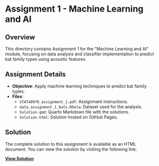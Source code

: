 # Assignment 1 - Machine Learning and AI

## Overview
This directory contains Assignment 1 for the "Machine Learning and AI" module, focusing on data analysis and classifier implementation to predict bat family types using acoustic features.

## Assignment Details
- **Objective**: Apply machine learning techniques to predict bat family types.
- **Files**:
  - `STAT40970_assignment_1.pdf`: Assignment instructions.
  - `data_assignment_1_bats.RData`: Dataset used for the analysis.
  - `Solution.qmd`: Quarto Markdown file with the solutions.
  - `Solution.html`: Solution hosted on GitHub Pages.

## Solution
The complete solution to this assignment is available as an HTML document. You can view the solution by visiting the following link:

**[View Solution](https://shubhgaur37.github.io/UCD-Spring-Machine-Learning-AI/Assignment-1/Solution.html)**
